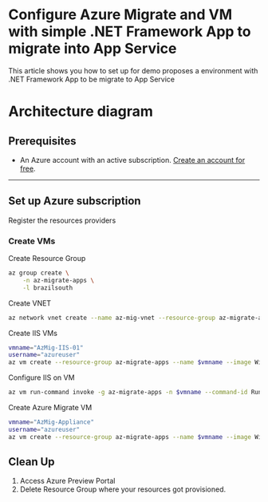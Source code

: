 # Configure Azure Migrate and VM with simple .NET Framework App to migrate into App Service

This article shows you how to set up for demo proposes a environment with .NET Framework App to be migrate to App Service

# Architecture diagram



## Prerequisites

- An Azure account with an active subscription. [Create an account for free](https://azure.microsoft.com/free/?WT.mc_id=A261C142F).

---

## Set up Azure subscription
Register the resources providers

### Create VMs 

Create Resource Group

```bash
az group create \
    -n az-migrate-apps \
    -l brazilsouth
```

Create VNET

```bash
az network vnet create --name az-mig-vnet --resource-group az-migrate-apps --address-prefix 10.0.0.0/16 --subnet-name vms --subnet-prefixes 10.0.0.0/24
```

Create IIS VMs

```bash
vmname="AzMig-IIS-01"
username="azureuser"
az vm create --resource-group az-migrate-apps --name $vmname --image Win2022Datacenter --public-ip-sku Standard --admin-username $username

```
Configure IIS on VM
```bash
az vm run-command invoke -g az-migrate-apps -n $vmname --command-id RunPowerShellScript --scripts "Install-WindowsFeature -name Web-Server -IncludeManagementTools"

```

Create Azure Migrate VM
```bash
vmname="AzMig-Appliance"
username="azureuser"
az vm create --resource-group az-migrate-apps --name $vmname --image Win2022Datacenter --public-ip-sku Standard --admin-username $username --size Standard_D8s_v5

```



## Clean Up

1. Access Azure Preview Portal
2. Delete Resource Group where your resources got provisioned.
